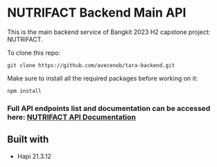 # NUTRIFACT Backend Main API
This is the main backend service of Bangkit 2023 H2 capstone project: NUTRIFACT. 

To clone this repo:
```
git clone https://github.com/avecenob/tara-backend.git
```
Make sure to install all the required packages before working on it:  
```
npm install
```  


### Full API endpoints list and documentation can be accessed here: [NUTRIFACT API Documentation]([https://documenter.getpostman.com/view/22683860/2s9YkraKX7](https://docs.google.com/document/d/1aKdYcVrCo2xBdju2tz53mcMDVIKDKABkL18G7khfXVk/edit?usp=sharing))

## Built with
- Hapi 21.3.12
